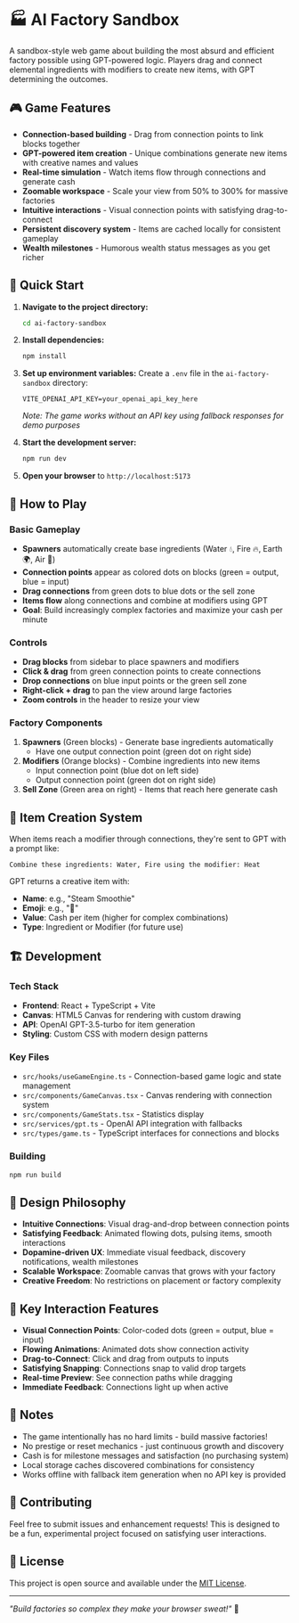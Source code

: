 # 🏭 AI Factory Sandbox

A sandbox-style web game about building the most absurd and efficient factory possible using GPT-powered logic. Players drag and connect elemental ingredients with modifiers to create new items, with GPT determining the outcomes.

## 🎮 Game Features

- **Connection-based building** - Drag from connection points to link blocks together
- **GPT-powered item creation** - Unique combinations generate new items with creative names and values
- **Real-time simulation** - Watch items flow through connections and generate cash
- **Zoomable workspace** - Scale your view from 50% to 300% for massive factories
- **Intuitive interactions** - Visual connection points with satisfying drag-to-connect
- **Persistent discovery system** - Items are cached locally for consistent gameplay
- **Wealth milestones** - Humorous wealth status messages as you get richer

## 🚀 Quick Start

1. **Navigate to the project directory:**
   ```bash
   cd ai-factory-sandbox
   ```

2. **Install dependencies:**
   ```bash
   npm install
   ```

3. **Set up environment variables:**
   Create a `.env` file in the `ai-factory-sandbox` directory:
   ```
   VITE_OPENAI_API_KEY=your_openai_api_key_here
   ```
   
   *Note: The game works without an API key using fallback responses for demo purposes*

4. **Start the development server:**
   ```bash
   npm run dev
   ```

5. **Open your browser** to `http://localhost:5173`

## 🎯 How to Play

### Basic Gameplay
- **Spawners** automatically create base ingredients (Water 💧, Fire 🔥, Earth 🌍, Air 💨)
- **Connection points** appear as colored dots on blocks (green = output, blue = input)
- **Drag connections** from green dots to blue dots or the sell zone
- **Items flow** along connections and combine at modifiers using GPT
- **Goal**: Build increasingly complex factories and maximize your cash per minute

### Controls
- **Drag blocks** from sidebar to place spawners and modifiers
- **Click & drag** from green connection points to create connections
- **Drop connections** on blue input points or the green sell zone
- **Right-click + drag** to pan the view around large factories
- **Zoom controls** in the header to resize your view

### Factory Components
1. **Spawners** (Green blocks) - Generate base ingredients automatically
   - Have one output connection point (green dot on right side)
2. **Modifiers** (Orange blocks) - Combine ingredients into new items
   - Input connection point (blue dot on left side)
   - Output connection point (green dot on right side)
3. **Sell Zone** (Green area on right) - Items that reach here generate cash

## 🧪 Item Creation System

When items reach a modifier through connections, they're sent to GPT with a prompt like:
```
Combine these ingredients: Water, Fire using the modifier: Heat
```

GPT returns a creative item with:
- **Name**: e.g., "Steam Smoothie"
- **Emoji**: e.g., "🥤"
- **Value**: Cash per item (higher for complex combinations)
- **Type**: Ingredient or Modifier (for future use)

## 🏗️ Development

### Tech Stack
- **Frontend**: React + TypeScript + Vite
- **Canvas**: HTML5 Canvas for rendering with custom drawing
- **API**: OpenAI GPT-3.5-turbo for item generation
- **Styling**: Custom CSS with modern design patterns

### Key Files
- `src/hooks/useGameEngine.ts` - Connection-based game logic and state management
- `src/components/GameCanvas.tsx` - Canvas rendering with connection system
- `src/components/GameStats.tsx` - Statistics display
- `src/services/gpt.ts` - OpenAI API integration with fallbacks
- `src/types/game.ts` - TypeScript interfaces for connections and blocks

### Building
```bash
npm run build
```

## 🎨 Design Philosophy

- **Intuitive Connections**: Visual drag-and-drop between connection points
- **Satisfying Feedback**: Animated flowing dots, pulsing items, smooth interactions
- **Dopamine-driven UX**: Immediate visual feedback, discovery notifications, wealth milestones
- **Scalable Workspace**: Zoomable canvas that grows with your factory
- **Creative Freedom**: No restrictions on placement or factory complexity

## 🌟 Key Interaction Features

- **Visual Connection Points**: Color-coded dots (green = output, blue = input)
- **Flowing Animations**: Animated dots show connection activity
- **Drag-to-Connect**: Click and drag from outputs to inputs
- **Satisfying Snapping**: Connections snap to valid drop targets
- **Real-time Preview**: See connection paths while dragging
- **Immediate Feedback**: Connections light up when active

## 📝 Notes

- The game intentionally has no hard limits - build massive factories!
- No prestige or reset mechanics - just continuous growth and discovery
- Cash is for milestone messages and satisfaction (no purchasing system)
- Local storage caches discovered combinations for consistency
- Works offline with fallback item generation when no API key is provided

## 🤝 Contributing

Feel free to submit issues and enhancement requests! This is designed to be a fun, experimental project focused on satisfying user interactions.

## 📄 License

This project is open source and available under the [MIT License](LICENSE).

---

*"Build factories so complex they make your browser sweat!"* 🚀
